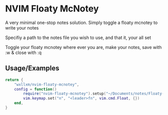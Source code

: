 
# NVIM Floaty McNotey

A very minimal one-stop notes solution. Simply toggle a floaty mcnotey to write your notes

Specifiy a path to the notes file you wish to use, and that it, your all set

Toggle your floaty mcnotey where ever you are, make your notes, save with :w & close with :q



## Usage/Examples

```lua
return {
	"wxllxm/nvim-floaty-mcnotey",
	config = function()
		require("nvim-floaty-mcnotey").setup("~/Documents/notes/Floaty-McNoties.txt")
		vim.keymap.set("n", "<leader>fn", vim.cmd.Float, {})
	end,
}
```
